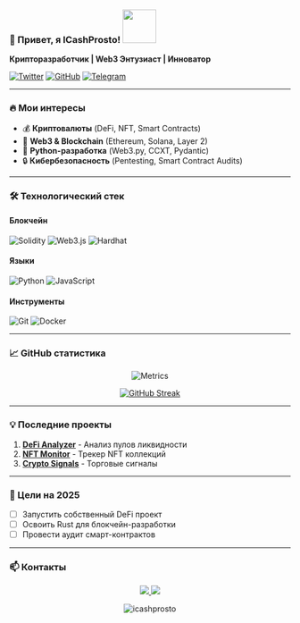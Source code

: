 ### 🚀 Привет, я ICashProsto! <img src="https://media.giphy.com/media/LnQjpWaON8nhr21vNW/giphy.gif" width="60px">

**Крипторазработчик | Web3 Энтузиаст | Инноватор**

[![Twitter](https://img.shields.io/badge/-Twitter-1DA1F2?style=for-the-badge&logo=twitter&logoColor=white)](https://twitter.com/your_profile)
[![GitHub](https://img.shields.io/badge/-GitHub-181717?style=for-the-badge&logo=github&logoColor=white)](https://github.com/icashprosto)
[![Telegram](https://img.shields.io/badge/-Telegram-2CA5E0?style=for-the-badge&logo=telegram&logoColor=white)](https://t.me/ICashProsto)

---

### 🔥 Мои интересы

- 💰 **Криптовалюты** (DeFi, NFT, Smart Contracts)
- 🤖 **Web3 & Blockchain** (Ethereum, Solana, Layer 2)
- 🐍 **Python-разработка** (Web3.py, CCXT, Pydantic)
- 🔒 **Кибербезопасность** (Pentesting, Smart Contract Audits)

---

### 🛠️ Технологический стек

#### Блокчейн
![Solidity](https://img.shields.io/badge/-Solidity-363636?style=flat-square&logo=solidity&logoColor=white)
![Web3.js](https://img.shields.io/badge/-Web3.js-F16822?style=flat-square&logo=web3.js&logoColor=white)
![Hardhat](https://img.shields.io/badge/-Hardhat-FFF100?style=flat-square&logo=hardhat&logoColor=black)

#### Языки
![Python](https://img.shields.io/badge/-Python-3776AB?style=flat-square&logo=python&logoColor=white)
![JavaScript](https://img.shields.io/badge/-JavaScript-F7DF1E?style=flat-square&logo=javascript&logoColor=black)

#### Инструменты
![Git](https://img.shields.io/badge/-Git-F05032?style=flat-square&logo=git&logoColor=white)
![Docker](https://img.shields.io/badge/-Docker-2496ED?style=flat-square&logo=docker&logoColor=white)

---

### 📈 GitHub статистика

<div align="center">
  
![Metrics](https://github.com/icashprosto/icashprosto/blob/main/github-metrics.svg)

[![GitHub Streak](https://streak-stats.demolab.com?user=icashprosto&theme=radical)](https://git.io/streak-stats)

</div>

---

### 💡 Последние проекты

1. **[DeFi Analyzer](https://github.com/icashprosto/defi-analyzer)** - Анализ пулов ликвидности
2. **[NFT Monitor](https://github.com/icashprosto/nft-monitor)** - Трекер NFT коллекций
3. **[Crypto Signals](https://github.com/icashprosto/crypto-signals)** - Торговые сигналы

---

### 🎯 Цели на 2025

- [ ] Запустить собственный DeFi проект
- [ ] Освоить Rust для блокчейн-разработки
- [ ] Провести аудит смарт-контрактов

---

### 📫 Контакты

<p align="center">
  <a href="mailto:your.email@example.com">
    <img src="https://img.shields.io/badge/-Email-D14836?style=for-the-badge&logo=gmail&logoColor=white" />
  </a>
  <a href="https://t.me/ICashProsto">
    <img src="https://img.shields.io/badge/-Telegram-2CA5E0?style=for-the-badge&logo=telegram&logoColor=white" />
  </a>
</p>

<p align="center">
  <img src="https://komarev.com/ghpvc/?username=icashprosto&label=Profile+Views&color=blueviolet&style=flat-square" alt="icashprosto" />
</p>

